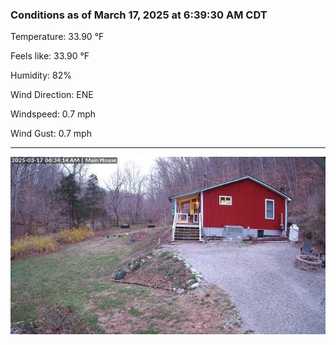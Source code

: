 ### Conditions as of March 17, 2025 at 6:39:30 AM CDT 

Temperature: 33.90 &deg;F

Feels like: 33.90 &deg;F

Humidity: 82%

Wind Direction: ENE

Windspeed: 0.7 mph

Wind Gust: 0.7 mph

---

<img src="./images/latest.jpeg"/>

